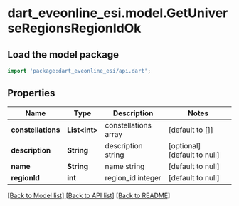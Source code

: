 # dart_eveonline_esi.model.GetUniverseRegionsRegionIdOk

## Load the model package
```dart
import 'package:dart_eveonline_esi/api.dart';
```

## Properties
Name | Type | Description | Notes
------------ | ------------- | ------------- | -------------
**constellations** | **List&lt;int&gt;** | constellations array | [default to []]
**description** | **String** | description string | [optional] [default to null]
**name** | **String** | name string | [default to null]
**regionId** | **int** | region_id integer | [default to null]

[[Back to Model list]](../README.md#documentation-for-models) [[Back to API list]](../README.md#documentation-for-api-endpoints) [[Back to README]](../README.md)


